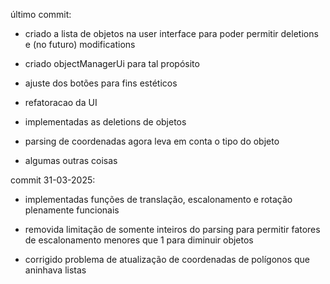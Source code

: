 último commit:

- criado a lista de objetos na user interface para poder permitir deletions e (no futuro) modifications

- criado objectManagerUi para tal propósito

- ajuste dos botões para fins estéticos

- refatoracao da UI

- implementadas as deletions de objetos

- parsing de coordenadas agora leva em conta o tipo do objeto

- algumas outras coisas

commit 31-03-2025:

- implementadas funções de translação, escalonamento e rotação plenamente funcionais

- removida limitação de somente inteiros do parsing para permitir fatores de escalonamento menores que 1 para diminuir objetos

- corrigido problema de atualização de coordenadas de polígonos que aninhava listas